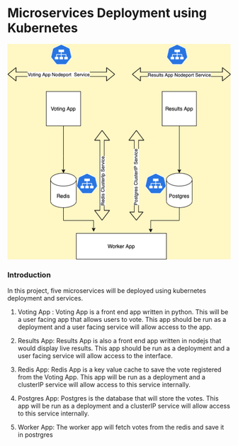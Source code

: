 # Microservices Deployment using Kubernetes



![Architecture Diagram](./microservices.png?raw=true "Architecture")

### Introduction 

In this project, five microservices will be deployed using kubernetes deployment and services.

1. Voting App : Voting App is a front end app written in python. This will be a user facing app that allows users to vote. This app should be run as  a deployment and a user facing service will allow access to the app.
>
2. Results App: Results App is also a front end app written in nodejs that would display live results. This app should be run as  a deployment and a user facing service will allow access to the interface.
>
3. Redis App: Redis App is a key value cache to save the vote registered from the Voting App. This app will be run as a deployment and a clusterIP service  will allow access to this service internally.
>
4. Postgres App: Postgres is the database that will store the votes. This app will be run as a deployment and a clusterIP service  will allow access to this service internally.
>
5. Worker App: The worker app will fetch votes from the redis and save it in postrgres


